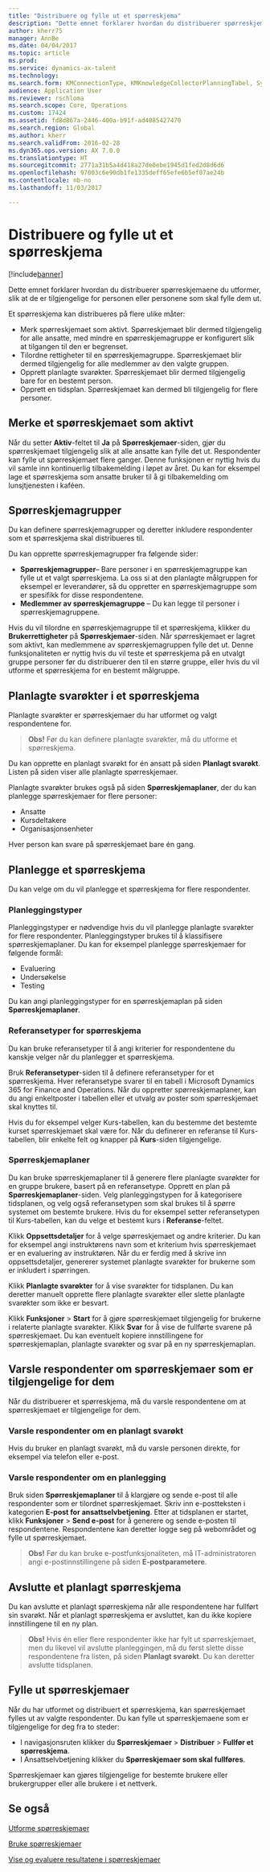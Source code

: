 ```yaml
---
title: "Distribuere og fylle ut et spørreskjema"
description: "Dette emnet forklarer hvordan du distribuerer spørreskjemaene du utformer, slik at de er tilgjengelige for personen eller personene som skal fylle dem ut."
author: kherr75
manager: AnnBe
ms.date: 04/04/2017
ms.topic: article
ms.prod: 
ms.service: dynamics-ax-talent
ms.technology: 
ms.search.form: KMConnectionType, KMKnowledgeCollectorPlanningTabel, SysEmailParameters
audience: Application User
ms.reviewer: rschloma
ms.search.scope: Core, Operations
ms.custom: 17424
ms.assetid: fd8d867a-2446-400a-b91f-ad4085427470
ms.search.region: Global
ms.author: kherr
ms.search.validFrom: 2016-02-28
ms.dyn365.ops.version: AX 7.0.0
ms.translationtype: HT
ms.sourcegitcommit: 2771a31b5a4d418a27de0ebe1945d1fed2d8d6d6
ms.openlocfilehash: 97003c6e90db1fe1335deff65efe6b5ef07ae24b
ms.contentlocale: nb-no
ms.lasthandoff: 11/03/2017

---
```


# <a name="distribute-and-complete-a-questionnaire"></a>Distribuere og fylle ut et spørreskjema

[!include[banner](includes/banner.md)]


Dette emnet forklarer hvordan du distribuerer spørreskjemaene du utformer, slik at de er tilgjengelige for personen eller personene som skal fylle dem ut. 

Et spørreskjema kan distribueres på flere ulike måter:

-   Merk spørreskjemaet som aktivt. Spørreskjemaet blir dermed tilgjengelig for alle ansatte, med mindre en spørreskjemagruppe er konfigurert slik at tilgangen til den er begrenset.
-   Tilordne rettigheter til en spørreskjemagruppe. Spørreskjemaet blir dermed tilgjengelig for alle medlemmer av den valgte gruppen.
-   Opprett planlagte svarøkter. Spørreskjemaet blir dermed tilgjengelig bare for en bestemt person.
-   Opprett en tidsplan. Spørreskjemaet kan dermed bli tilgjengelig for flere personer.

## <a name="marking-a-questionnaire-as-active"></a>Merke et spørreskjemaet som aktivt
Når du setter **Aktiv**-feltet til **Ja** på **Spørreskjemaer**-siden, gjør du spørreskjemaet tilgjengelig slik at alle ansatte kan fylle det ut. Respondenter kan fylle ut spørreskjemaet flere ganger. Denne funksjonen er nyttig hvis du vil samle inn kontinuerlig tilbakemelding i løpet av året. Du kan for eksempel lage et spørreskjema som ansatte bruker til å gi tilbakemelding om lunsjtjenesten i kaféen.

## <a name="questionnaire-groups"></a>Spørreskjemagrupper
Du kan definere spørreskjemagrupper og deretter inkludere respondenter som et spørreskjema skal distribueres til. 

Du kan opprette spørreskjemagrupper fra følgende sider:

-   **Spørreskjemagrupper**– Bare personer i en spørreskjemagruppe kan fylle ut et valgt spørreskjema. La oss si at den planlagte målgruppen for eksempel er leverandører, så du oppretter en spørreskjemagruppe som er spesifikk for disse respondentene.
-   **Medlemmer av spørreskjemagruppe** – Du kan legge til personer i spørreskjemagruppene.

Hvis du vil tilordne en spørreskjemagruppe til et spørreskjema, klikker du **Brukerrettigheter** på **Spørreskjemaer**-siden. Når spørreskjemaet er lagret som aktivt, kan medlemmene av spørreskjemagruppen fylle det ut. Denne funksjonaliteten er nyttig hvis du vil teste et spørreskjema på en utvalgt gruppe personer før du distribuerer den til en større gruppe, eller hvis du vil utforme et spørreskjema for en bestemt målgruppe.

## <a name="planned-answer-sessions-in-a-questionnaire"></a>Planlagte svarøkter i et spørreskjema
Planlagte svarøkter er spørreskjemaer du har utformet og valgt respondentene for. 

> **Obs!** Før du kan definere planlagte svarøkter, må du utforme et spørreskjema. 

Du kan opprette en planlagt svarøkt for én ansatt på siden **Planlagt svarøkt**. Listen på siden viser alle planlagte spørreskjemaer. 

Planlagte svarøkter brukes også på siden **Spørreskjemaplaner**, der du kan planlegge spørreskjemaer for flere personer:

-   Ansatte
-   Kursdeltakere
-   Organisasjonsenheter

Hver person kan svare på spørreskjemaet bare én gang.

## <a name="scheduling-a-questionnaire"></a>Planlegge et spørreskjema
Du kan velge om du vil planlegge et spørreskjema for flere respondenter.

### <a name="planning-types"></a>Planleggingstyper

Planleggingstyper er nødvendige hvis du vil planlegge planlagte svarøkter for flere respondenter. Planleggingstyper brukes til å klassifisere spørreskjemaplaner. Du kan for eksempel planlegge spørreskjemaer for følgende formål:

-   Evaluering
-   Undersøkelse
-   Testing

Du kan angi planleggingstyper for en spørreskjemaplan på siden **Spørreskjemaplaner**.

### <a name="reference-types-for-questionnaire"></a>Referansetyper for spørreskjema

Du kan bruke referansetyper til å angi kriterier for respondentene du kanskje velger når du planlegger et spørreskjema. 

Bruk **Referansetyper**-siden til å definere referansetyper for et spørreskjema. Hver referansetype svarer til en tabell i Microsoft Dynamics 365 for Finance and Operations. Når du oppretter spørreskjemaplaner, kan du angi enkeltposter i tabellen eller et utvalg av poster som spørreskjemaet skal knyttes til. 

Hvis du for eksempel velger Kurs-tabellen, kan du bestemme det bestemte kurset spørreskjemaet skal være for. Når du definerer en referanse til Kurs-tabellen, blir enkelte felt og knapper på **Kurs**-siden tilgjengelige.

### <a name="questionnaire-schedules"></a>Spørreskjemaplaner

Du kan bruke spørreskjemaplaner til å generere flere planlagte svarøkter for en gruppe brukere, basert på en referansetype. Opprett en plan på **Spørreskjemaplaner**-siden. Velg planleggingstypen for å kategorisere tidsplanen, og velg også referansetypen som skal brukes til å spørre systemet om bestemte brukere. Hvis du for eksempel setter referansetypen til Kurs-tabellen, kan du velge et bestemt kurs i **Referanse**-feltet. 

Klikk **Oppsettsdetaljer** for å velge spørreskjemaet og andre kriterier. Du kan for eksempel angi instruktørens navn som et kriterium hvis spørreskjemaet er en evaluering av instruktøren. Når du er ferdig med å skrive inn oppsettsdetaljer, genererer systemet planlagte svarøkter for brukerne som er inkludert i spørringen. 

Klikk **Planlagte svarøkter** for å vise svarøkter for tidsplanen. Du kan deretter manuelt opprette flere planlagte svarøkter eller slette planlagte svarøkter som ikke er besvart. 

Klikk **Funksjoner** &gt; **Start** for å gjøre spørreskjemaet tilgjengelig for brukerne i relaterte planlagte svarøkter. Klikk **Svar** for å vise de fullførte svarene på spørreskjemaet. Du kan eventuelt kopiere innstillingene for spørreskjemaplan, planlagte svarøkter og svar på en ny spørreskjemaplan.

## <a name="notifying-respondents-about-questionnaires-that-are-available-to-them"></a>Varsle respondenter om spørreskjemaer som er tilgjengelige for dem
Når du distribuerer et spørreskjema, må du varsle respondentene om at spørreskjemaet er tilgjengelige for dem. 

### <a name="notifying-respondents-about-a-planned-answer-session"></a>Varsle respondenter om en planlagt svarøkt

Hvis du bruker en planlagt svarøkt, må du varsle personen direkte, for eksempel via telefon eller e-post.

### <a name="notifying-respondents-about-a-scheduling"></a>Varsle respondenter om en planlegging

Bruk siden **Spørreskjemaplaner** til å klargjøre og sende e-post til alle respondenter som er tilordnet spørreskjemaet. Skriv inn e-postteksten i kategorien **E-post for ansattselvbetjening**. Etter at tidsplanen er startet, klikk **Funksjoner** &gt; **Send e-post** for å generere og sende e-posten til respondentene. Respondentene kan deretter logge seg på webområdet og fylle ut spørreskjemaet. 

> **Obs!** Før du kan bruke e-postfunksjonaliteten, må IT-administratoren angi e-postinnstillingene på siden **E-postparametere**.

## <a name="ending-a-scheduled-questionnaire"></a>Avslutte et planlagt spørreskjema
Du kan avslutte et planlagt spørreskjema når alle respondentene har fullført sin svarøkt. Når et planlagt spørreskjema er avsluttet, kan du ikke kopiere innstillingene til en ny plan. 

> **Obs!** Hvis én eller flere respondenter ikke har fylt ut spørreskjemaet, men du likevel vil avslutte planleggingen, må du først slette disse respondentene fra listen, på siden **Planlagt svarøkt**. Du kan deretter avslutte tidsplanen.

## <a name="completing-questionnaires"></a>Fylle ut spørreskjemaer
Når du har utformet og distribuert et spørreskjema, kan spørreskjemaet fylles ut av valgte respondenter. Du kan fylle ut spørreskjemaene som er tilgjengelige for deg fra to steder:

-   I navigasjonsruten klikker du **Spørreskjemaer** &gt; **Distribuer** &gt; **Fullfør et spørreskjema**.
-   I Ansattselvbetjening klikker du **Spørreskjemaer som skal fullføres**.

Spørreskjemaer kan gjøres tilgjengelige for bestemte brukere eller brukergrupper eller alle brukere i et nettverk.

<a name="see-also"></a>Se også
--------

[Utforme spørreskjemaer](design-questionnaires.md)

[Bruke spørreskjemaer](questionnaires.md)

[Vise og evaluere resultatene i spørreskjemaer](evaluate-questionnaire-results.md)



